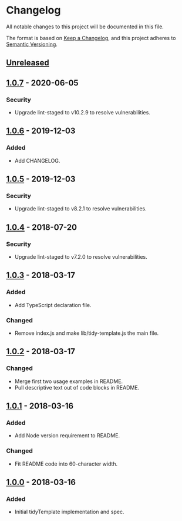 # Changelog
All notable changes to this project will be documented in this file.

The format is based on [Keep a Changelog](https://keepachangelog.com/en/1.0.0/),
and this project adheres to [Semantic Versioning](https://semver.org/spec/v2.0.0.html).

## [Unreleased]

## [1.0.7] - 2020-06-05
### Security
- Upgrade lint-staged to v10.2.9 to resolve vulnerabilities.

## [1.0.6] - 2019-12-03
### Added
- Add CHANGELOG.

## [1.0.5] - 2019-12-03
### Security
- Upgrade lint-staged to v8.2.1 to resolve vulnerabilities.

## [1.0.4] - 2018-07-20
### Security
- Upgrade lint-staged to v7.2.0 to resolve vulnerabilities.

## [1.0.3] - 2018-03-17
### Added
- Add TypeScript declaration file.

### Changed
- Remove index.js and make lib/tidy-template.js the main file.

## [1.0.2] - 2018-03-17
### Changed
- Merge first two usage examples in README.
- Pull descriptive text out of code blocks in README.

## [1.0.1] - 2018-03-16
### Added
- Add Node version requirement to README.

### Changed
- Fit README code into 60-character width.

## [1.0.0] - 2018-03-16
### Added
- Initial tidyTemplate implementation and spec.

[Unreleased]: https://github.com/capitect/tidy-template/compare/v1.0.7...HEAD
[1.0.7]: https://github.com/capitect/tidy-template/compare/v1.0.6...v1.0.7
[1.0.6]: https://github.com/capitect/tidy-template/compare/v1.0.5...v1.0.6
[1.0.5]: https://github.com/capitect/tidy-template/compare/v1.0.4...v1.0.5
[1.0.4]: https://github.com/capitect/tidy-template/compare/v1.0.3...v1.0.4
[1.0.3]: https://github.com/capitect/tidy-template/compare/v1.0.2...v1.0.3
[1.0.2]: https://github.com/capitect/tidy-template/compare/v1.0.1...v1.0.2
[1.0.1]: https://github.com/capitect/tidy-template/compare/v1.0.0...v1.0.1
[1.0.0]: https://github.com/capitect/tidy-template/releases/tag/v1.0.0
